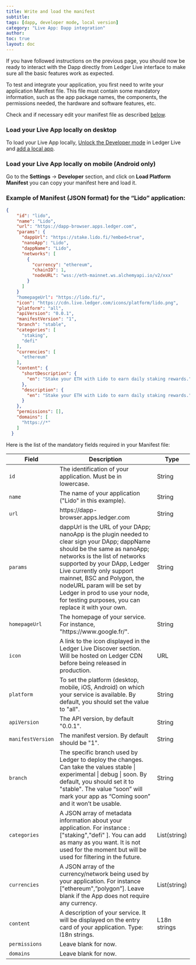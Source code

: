 ```yaml
---
title: Write and load the manifest
subtitle:
tags: [dapp, developer mode, local version]
category: "Live App: Dapp integration"
author:
toc: true
layout: doc
---
```


If you have followed instructions on the previous page, you should now be ready to interact with the Dapp directly from Ledger Live interface to make sure all the basic features work as expected.

To test and integrate your application, you first need to write your application Manifest file.
This file must contain some mandatory information, such as the app package names, the components, the permissions needed, the hardware and software features, etc.

Check and if necessary edit your manifest file as described [below](#example-of-manifest-json-format-for-the-lido-application).

### Load your Live App locally on desktop

To load your Live App locally, [Unlock the Developer mode](../../live-app/developer-mode) in Ledger Live and [add a local app](../../live-app/developer-mode#add-a-local-app).

### Load your Live App locally on mobile (Android only)

Go to the **Settings** -> **Developer** section, and click on **Load Platform Manifest** you can copy your manifest here and load it.

### Example of Manifest (JSON format) for the “Lido” application:

```json
{
    "id": "lido",
    "name": "Lido",
    "url": "https://dapp-browser.apps.ledger.com",
    "params": {
      "dappUrl": "https://stake.lido.fi/?embed=true",
      "nanoApp": "Lido",
      "dappName": "Lido",
      "networks": [
        {
          "currency": "ethereum",
          "chainID": 1,
          "nodeURL": "wss://eth-mainnet.ws.alchemyapi.io/v2/xxx"
        }
      ]
    }
    "homepageUrl": "https://lido.fi/",
    "icon": "https://cdn.live.ledger.com/icons/platform/lido.png",
    "platform": "all",
    "apiVersion": "0.0.1",
    "manifestVersion": "1",
    "branch": "stable",
    "categories": [
      "staking",
      "defi"
    ],
    "currencies": [
      "ethereum"
    ],
    "content": {
      "shortDescription": {
        "en": "Stake your ETH with Lido to earn daily staking rewards."
      },
      "description": {
        "en": "Stake your ETH with Lido to earn daily staking rewards."
      }
    },
    "permissions": [],
    "domains": [
      "https://*"
    ]
  }
```

Here is the list of the mandatory fields required in your Manifest file:

<table>
    <thead>
        <tr>
            <th style="width:20%;">Field</th>
            <th style="width:70%;">Description</th>
            <th style="width:10%;">Type</th>
        </tr>
    </thead>
    <tbody>
        <tr>
            <td><code>id</code></td>
            <td>The identification of your application. Must be in lowercase.</td>
            <td>String</td>
        </tr>
        <tr>
            <td><code>name</code></td>
            <td>The name of your application ("Lido" in this example).</td>
            <td>String</td>
        </tr>
        <tr>
            <td><code>url</code></td>
            <td>https://dapp-browser.apps.ledger.com</td>
            <td>String</td>
        </tr>
        <tr>
            <td><code>params</code></td>
            <td>dappUrl is the URL of your DApp; nanoApp is the plugin needed to clear sign your DApp; dappName should be the same as nanoApp; networks is the list of networks supported by your DApp, Ledger Live currently only support mainnet, BSC and Polygon, the nodeURL param will be set by Ledger in prod to use your node, for testing purposes, you can replace it with your own.</td>
            <td>String</td>
        </tr>
        <tr>
            <td><code>homepageUrl</code></td>
            <td>The homepage of your service. For instance, "https://www.google.fr/".</td>
            <td>String</td>
        </tr>
        <tr>
            <td><code>icon</code></td>
            <td>A link to the icon displayed in the Ledger Live Discover section. Will be hosted on Ledger CDN before being released in production.</td>
            <td>URL</td>
        </tr>
        <tr>
            <td><code>platform</code></td>
            <td>To set the platform (desktop, mobile, iOS, Android) on which your service is available. By default, you should set the value to "all".</td>
            <td>String</td>
        </tr>
        <tr>
            <td><code>apiVersion</code></td>
            <td>The API version, by default "0.0.1".</td>
            <td>String</td>
        </tr>
        <tr>
            <td><code>manifestVersion</code></td>
            <td>The manifest version. By default should be "1".</td>
            <td>String</td>
        </tr>
        <tr>
            <td><code>branch</code></td>
            <td>The specific branch used by Ledger to deploy the changes. Can take the values stable | experimental | debug | soon. By default, you should set it to  "stable". The value “soon” will mark your app as “Coming soon” and it won’t be usable.</td>
            <td>String</td>
        </tr>
        <tr>
            <td><code>categories</code></td>
            <td>A JSON array of metadata information about your application. For instance : ["staking","defi" ]. You can add as many as you want. It is not used for the moment but will be used for filtering in the future.</td>
            <td>List(string)</td>
        </tr>
        <tr>
            <td><code>currencies</code></td>
            <td>A JSON array of the currency/network being used by your application. For instance ["ethereum",”polygon”]. Leave blank if the App does not require any currency.</td>
            <td>List(string)</td>
        </tr>
        <tr>
            <td><code>content</code></td>
            <td>A description of your service. It will be displayed on the entry card of your application.
Type: l18n strings.</td>
            <td>L18n strings</td>
        </tr>
        <tr>
            <td><code>permissions</code></td>
            <td>Leave blank for now.</td>
            <td></td>
        </tr>
        <tr>
            <td><code>domains</code></td>
            <td>Leave blank for now.</td>
            <td></td>
        </tr>
    </tbody>
</table>

